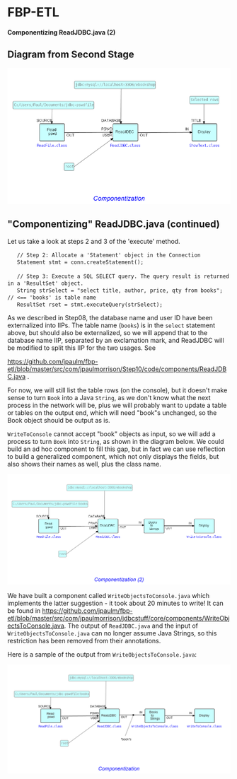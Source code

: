 FBP-ETL
=======

#### Componentizing ReadJDBC.java (2)

## Diagram from Second Stage

![Converted to ShowText](https://github.com/jpaulm/fbp-etl/blob/master/src/com/jpaulmorrison/Step08/docs/Step08-2.png "Converted to ShowText")

## "Componentizing" ReadJDBC.java (continued)
     

Let us take a look at steps 2 and 3 of the 'execute' method.
```
   // Step 2: Allocate a 'Statement' object in the Connection
   Statement stmt = conn.createStatement();
			   
   // Step 3: Execute a SQL SELECT query. The query result is returned in a 'ResultSet' object.
   String strSelect = "select title, author, price, qty from books";  // <== 'books' is table name
   ResultSet rset = stmt.executeQuery(strSelect);
```
As we described in Step08, the database name and user ID have been externalized into IIPs.  The table name (`books`) is in the `select` statement above, but should also be externalized, so we will append that to the database name IIP, separated by an exclamation mark, and ReadJDBC will be modified to split this IIP for the two usages.   See  

https://github.com/jpaulm/fbp-etl/blob/master/src/com/jpaulmorrison/Step10/code/components/ReadJDBC.java .

For now, we will still list the table rows (on the console), but it doesn't make sense to turn `Book` into a Java `String`, as we don't know what the next process in the network will be, plus we will probably want to update a table or tables on the output end, which will need "book"s unchanged, so the Book object should be output as is.  

`WriteToConsole` cannot accept "book" objects as input, so we will add a process to turn `Book` into `String`, as shown in the diagram below.  We could build an ad hoc component to fill this gap, but in fact we can use reflection to build a generalized component, which not only displays the fields, but also shows their names as well, plus the class name.

![Next Phase](https://github.com/jpaulm/fbp-etl/blob/master/src/com/jpaulmorrison/Step10/docs/Step10.png "Next phase")  

We have built a component called `WriteObjectsToConsole.java` which implements the latter suggestion - it took about 20 minutes to write!  It can be found in https://github.com/jpaulm/fbp-etl/blob/master/src/com/jpaulmorrison/jdbcstuff/core/components/WriteObjectsToConsole.java.  The output of `ReadJDBC.java` and the input of `WriteObjectsToConsole.java` can no longer assume Java Strings, so this restriction has been removed from their annotations.

Here is a sample of the output from `WriteObjectsToConsole.java`:

![Output of WriteObjectsToConsole.java](https://github.com/jpaulm/fbp-etl/blob/master/src/com/jpaulmorrison/Step10/docs/Step10-2.png "Output of WriteObjectsToConsole")

